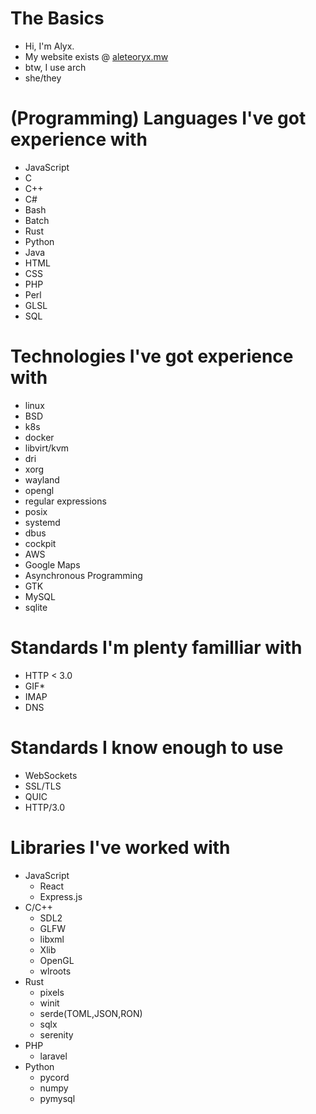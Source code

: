 # The Basics
- Hi, I'm Alyx.
- My website exists @ [aleteoryx.mw](https://aleteoryx.me)
- btw, I use arch
- she/they

# (Programming) Languages I've got experience with
- JavaScript
- C
- C++
- C#
- Bash
- Batch
- Rust
- Python
- Java
- HTML
- CSS
- PHP
- Perl
- GLSL
- SQL

# Technologies I've got experience with
- linux
- BSD
- k8s
- docker
- libvirt/kvm
- dri
- xorg
- wayland
- opengl
- regular expressions
- posix
- systemd
- dbus
- cockpit
- AWS
- Google Maps
- Asynchronous Programming
- GTK
- MySQL
- sqlite

# Standards I'm plenty familliar with
- HTTP < 3.0
- GIF*
- IMAP
- DNS

# Standards I know enough to use 
- WebSockets
- SSL/TLS
- QUIC
- HTTP/3.0

# Libraries I've worked with
- JavaScript
  - React
  - Express.js
- C/C++
  - SDL2
  - GLFW
  - libxml
  - Xlib
  - OpenGL
  - wlroots
- Rust
  - pixels
  - winit
  - serde(TOML,JSON,RON)
  - sqlx
  - serenity
- PHP
  - laravel
- Python
  - pycord
  - numpy
  - pymysql
